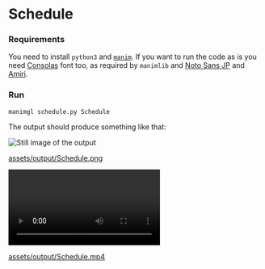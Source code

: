 # Schedule



### Requirements

You need to install `python3` and [`manim`](https://github.com/3b1b/manim).
If you want to run the code as is you need
[Consolas](https://learn.microsoft.com/en-US/typography/font-list/consolas) font too, as required by `manimlib` and
[Noto Sans JP](https://fonts.google.com/noto/specimen/Noto+Sans+JP) and
[Amiri](https://fonts.google.com/noto/specimen/Amiri).



### Run

```manimgl schedule.py Schedule```

The output should produce something like that:

![Still image of the output](assets/output/Schedule.png)

[assets/output/Schedule.png](assets/output/Schedule.png)

![Video of the output](assets/output/Schedule.mp4)

[assets/output/Schedule.mp4](assets/output/Schedule.mp4)
